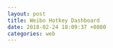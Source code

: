```yaml
---
layout: post
title: Weibo Hotkey Dashboard
date: 2018-02-24 18:09:37 +0800
categories: web
---
```


<div id="weibo_top10" style="width: 100%; min-height: 600px"></div>
<div id="weibo_key_num" style="width: 100%; min-height: 600px"></div>
<div id="weibo_lastweek_hotkey" style="width: 100%; min-height: 1000px"></div>

<script type="text/javascript">

// 基于准备好的dom，初始化echarts实例
var weibo_top10_chart = echarts.init(document.getElementById('weibo_top10'));
var weibo_key_num_chart = echarts.init(document.getElementById('weibo_key_num'));
var weibo_lastweek_hotkey_chart = echarts.init(document.getElementById('weibo_lastweek_hotkey'));

function updateBarChart(element,title) {
$.getJSON('http://feed.genghuiluo.cn/weibo/top10.json', function(data){

	var xdata = [];
	var ydata = [];

	$.each( data, function( key, val ) {
		xdata.push(val.key_text);	
		ydata.push(val.on_rank_cnt);	
        });

  	var option = {
            title: {
                text: title,
		x: 'center'	
            },
            tooltip: {},
            grid: {
                y2: 140
            },
	    toolbox: {
		x: 'left',
	        feature: {
	            saveAsImage: {}
	        }
	    },
            xAxis: {
                data: xdata,
		axisLine:{  
                    lineStyle:{  
                        color:'black',  
                        width: 2
                    }  
                },
		axisLabel: {
			interval: 0, //横轴信息全部显示
                	rotate: -20,
                }
            },
            yAxis: {
            	axisLine:{  
                    lineStyle:{  
                        color:'black',  
                        width: 2  
                    }  
                },
                splitNumber: 10
            },
            series: [{
                name: '热度',
                type: 'bar',
                itemStyle: {
                normal: {
　　　　　　　　//好，这里就是重头戏了，定义一个list，然后根据所以取得不同的值，这样就实现了，
                        color: function(params) {
                            // build a color map as your need.
                            var colorList = [
                              '#C1232B','#B5C334','#FCCE10','#E87C25','#27727B',
                               '#FE8463','#9BCA63','#FAD860','#F3A43B','#60C0DD',
                               '#D7504B','#C6E579','#F4E001','#F0805A','#26C0C0'
                            ];
                            return colorList[params.dataIndex]
                        },
　　　　　　　　　　　　　　//以下为是否显示，显示位置和显示格式的设置了
                        label: {
                            show: true,
                            position: 'top',
                            formatter: '{c}\n'
                        }
                    }
                },
　　　　　　　　//设置柱的宽度，要是数据太少，柱子太宽不美观~
　　　　　　　　barWidth: 50,
                data: ydata,
            }]
        };
  
	element.setOption(option);

	})
}

function updateLineChart(element,title) {
$.getJSON('http://feed.genghuiluo.cn/weibo/key_num.json', function(data){


	var xdata = [];
	var max_key_num = [];
	var large_3_max = [];
	var large_10_max = [];

	$.each( data, function( key, val ) {
		xdata.push(val.dayofweek);	
		max_key_num.push(val.max_key_num);	
		large_3_max.push(val.large_3_max);	
		large_10_max.push(val.large_10_max);	
        });

	option = {
	    title: {
	        text: title,
		x: 'center'
	    },
	    tooltip: {
	        trigger: 'axis'
	    },
	    legend: {
	        data: ['MAX_TOP3','MAX_>3','MAX_>10'],
		x: 'right'
	    },
	    grid: {
	        left: '3%',
	        right: '4%',
	        bottom: '3%',
	        containLabel: true
	    },
	    toolbox: {
		x: 'left',
	        feature: {
	            saveAsImage: {}
	        }
	    },
	    xAxis: {
	        type: 'category',
	        data: xdata
	    },
	    yAxis: {
	        type: 'value'
	    },
	    series: [
	        {
	            name:'MAX_TOP3',
	            type:'line',
	            //step:'start',
	            data:max_key_num
	        },
	        {
	            name:'MAX_>3',
	            type:'line',
	            //step:'middle',
	            data:large_3_max
	        },
	        {
	            name:'MAX_>10',
	            type:'line',
	            //step:'end',
	            data:large_10_max
	        },
	    ]
	};
 
	element.setOption(option);

	})
}


function updatePunchCard(element,title) {
$.getJSON('http://feed.genghuiluo.cn/weibo/lastweek_hotkey.json', function(data){

	var hours = ['0', '1', '2', '3', '4', '5', '6', '7', '8', '9', '10', '11', '12', '13', '14', '15', '16', '17', '18', '19', '20', '21', '22', '23'];
	var days = ['Saturday', 'Friday', 'Thursday', 'Wednesday', 'Tuesday', 'Monday', 'Sunday'];
	var ydatas = [];
	var ydata = {};
	var ydata_d = [];
	var ldata = [];

	$.each( data, function( key, val ) {
		if ( ldata.indexOf(val.key_text) == -1 ) {
			if ( ldata.length != 0 ) {
				ydata['name'] = val.key_text;
				ydata['type'] = 'scatter';
				ydata['coordinateSystem'] = 'polar';
				ydata['symbolSize'] = function (value) {return value[2]/50000;};
				ydata['data'] = ydata_d;
				ydatas.push(ydata);
	
				ydata = {};
				ydata_d = [];
			}

			ldata.push(val.key_text);
			ydata_d.push([val.day, val.hour, val.key_num, val.key_text]);
		} else {
			ydata_d.push([val.day, val.hour, val.key_num, val.key_text]);
		}
        });

	option = {
	    title: {
	        text: title,
		x: 'center'
	    },
	    legend: {
	        data: ldata,
	        x: 'center',
		y: 'bottom'	
		//orient: 'vertical'
	    },
	    polar: {},
	    tooltip: {
	        formatter: function (params) {
	            return params.value[3];
	        }
	    },
	    angleAxis: {
	        type: 'category',
	        data: hours,
	        boundaryGap: false,
	        splitLine: {
	            show: true,
	            lineStyle: {
	                color: '#999',
	                type: 'dashed'
	            }
	        },
	        axisLine: {
	            show: false
	        }
	    },
	    radiusAxis: {
	        type: 'category',
	        data: days,
	        axisLine: {
	            show: false
	        },
	        axisLabel: {
	            rotate: 45
	        }
	    },
	    series: ydatas 
	};

	element.setOption(option);

	})
} 

$(document).ready(function() {
    updateBarChart(weibo_top10_chart,'#Hotkey# on rank count TOP10');
    updateLineChart(weibo_key_num_chart,'#Hotkey# index by DayofWeek');
    updatePunchCard(weibo_lastweek_hotkey_chart,'Last Week #Hotkey#');
});

//refresh each 1800s
// Uncaught TypeError: element.setOption is not a function
/*
var refresh=window.setInterval(function(){
    updateBarChart(weibo_top10,'#Hotkey# on rank count TOP10');
    updateLineChart(weibo_key_num_chart,'#Hotkey# index by DayofWeek');
    updatePunchCard(weibo_lastweek_hotkey_chart,'Last Week #Hotkey#');
},1800000);        
*/
</script>
